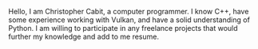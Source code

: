 Hello, I am Christopher Cabit, a computer programmer.
I know C++, have some experience working with Vulkan, and have a solid understanding of Python.
I am willing to participate in any freelance projects that would further my knowledge and add to me resume.
